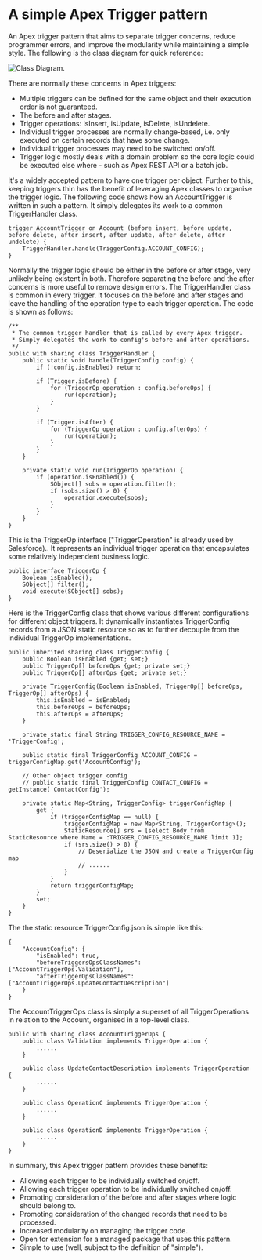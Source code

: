 # A simple Apex Trigger pattern
An Apex trigger pattern that aims to separate trigger concerns, reduce programmer errors, and improve the modularity while maintaining a simple style. The following is the class diagram for quick reference:

![Class Diagram](https://force746.files.wordpress.com/2020/11/apextriggerpattern-7.png).

There are normally these concerns in Apex triggers:
* Multiple triggers can be defined for the same object and their execution order is not guaranteed.
* The before and after stages.
* Trigger operations: isInsert, isUpdate, isDelete, isUndelete.
* Individual trigger processes are normally change-based, i.e. only executed on certain records that have some change.
* Individual trigger processes may need to be switched on/off.
* Trigger logic mostly deals with a domain problem so the core logic could be executed else where - such as Apex REST API or a batch job.

It's a widely accepted pattern to have one trigger per object. Further to this, keeping triggers thin has the benefit of leveraging Apex classes to organise the trigger logic. The following code shows how an AccountTrigger is written in such a pattern. It simply delegates its work to a common TriggerHandler class.
```
trigger AccountTrigger on Account (before insert, before update, before delete, after insert, after update, after delete, after undelete) {
    TriggerHandler.handle(TriggerConfig.ACCOUNT_CONFIG);
}
```

Normally the trigger logic should be either in the before or after stage, very unlikely being existent in both. Therefore separating the before and the after concerns is more useful to remove design errors. The TriggerHandler class is common in every trigger. It focuses on the before and after stages and leave the handling of the operation type to each trigger operation. The code is shown as follows:
```
/**
 * The common trigger handler that is called by every Apex trigger.
 * Simply delegates the work to config's before and after operations.
 */
public with sharing class TriggerHandler {
    public static void handle(TriggerConfig config) {
        if (!config.isEnabled) return;
        
        if (Trigger.isBefore) {
            for (TriggerOp operation : config.beforeOps) {
                run(operation);
            }
        }
        
        if (Trigger.isAfter) {
            for (TriggerOp operation : config.afterOps) {
                run(operation);
            }
        }
    }
    
    private static void run(TriggerOp operation) {
        if (operation.isEnabled()) {
            SObject[] sobs = operation.filter();
            if (sobs.size() > 0) {
                operation.execute(sobs);
            }
        }
    }
}
```

This is the TriggerOp interface ("TriggerOperation" is already used by Salesforce).. It represents an individual trigger operation that encapsulates some relatively independent business logic.
```
public interface TriggerOp {
    Boolean isEnabled();
    SObject[] filter();
    void execute(SObject[] sobs);
}
```

Here is the TriggerConfig class that shows various different configurations for different object triggers. It dynamically instantiates TriggerConfig records from a JSON static resource so as to further decouple from the individual TriggerOp implementations.
```
public inherited sharing class TriggerConfig {
    public Boolean isEnabled {get; set;}
    public TriggerOp[] beforeOps {get; private set;}
    public TriggerOp[] afterOps {get; private set;}

    private TriggerConfig(Boolean isEnabled, TriggerOp[] beforeOps, TriggerOp[] afterOps) {
        this.isEnabled = isEnabled;
        this.beforeOps = beforeOps;
        this.afterOps = afterOps;
    }

    private static final String TRIGGER_CONFIG_RESOURCE_NAME = 'TriggerConfig';

    public static final TriggerConfig ACCOUNT_CONFIG = triggerConfigMap.get('AccountConfig');
    
    // Other object trigger config
    // public static final TriggerConfig CONTACT_CONFIG = getInstance('ContactConfig');
    
    private static Map<String, TriggerConfig> triggerConfigMap {
        get {
            if (triggerConfigMap == null) {
                triggerConfigMap = new Map<String, TriggerConfig>();
                StaticResource[] srs = [select Body from StaticResource where Name = :TRIGGER_CONFIG_RESOURCE_NAME limit 1];
                if (srs.size() > 0) {
                    // Deserialize the JSON and create a TriggerConfig map
                    // ......
                }
            }
            return triggerConfigMap;
        }
        set;
    }
}
```

The the static resource TriggerConfig.json is simple like this:
```
{
    "AccountConfig": {
        "isEnabled": true,
        "beforeTriggersOpsClassNames": ["AccountTriggerOps.Validation"],
        "afterTriggerOpsClassNames": ["AccountTriggerOps.UpdateContactDescription"]
    }
}
```

The AccountTriggerOps class is simply a superset of all TriggerOperations in relation to the Account, organised in a top-level class.
```
public with sharing class AccountTriggerOps {
    public class Validation implements TriggerOperation {
        ......
    }

    public class UpdateContactDescription implements TriggerOperation {
        ......
    }

    public class OperationC implements TriggerOperation {
        ......
    }

    public class OperationD implements TriggerOperation {
        ......
    }
}
```

In summary, this Apex trigger pattern provides these benefits:
* Allowing each trigger to be individually switched on/off.
* Allowing each trigger operation to be individually switched on/off.
* Promoting consideration of the before and after stages where logic should belong to.
* Promoting consideration of the changed records that need to be processed.
* Increased modularity on managing the trigger code.
* Open for extension for a managed package that uses this pattern.
* Simple to use (well, subject to the definition of "simple").